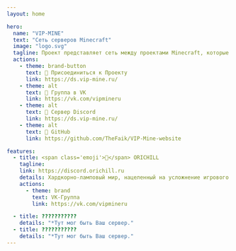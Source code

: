 ```yaml
---
layout: home

hero:
  name: "VIP-MINE"
  text: "Сеть серверов Minecraft"
  image: "logo.svg"
  tagline: Проект представляет сеть между проектами Minecraft, которые готовы сотрудничать друг с другом, чтобы достичь своих целей в месте
  actions:
    - theme: brand-button
      text: 🤗 Присоединиться к Проекту
      link: https://ds.vip-mine.ru/
    - theme: alt
      text: 🍃 Группа в VK
      link: https://vk.com/vipmineru
    - theme: alt
      text: 🌾 Сервер Discord
      link: https://ds.vip-mine.ru/
    - theme: alt
      text: 🌿 GitHub
      link: https://github.com/TheFaik/VIP-Mine-website

features:
  - title: <span class='emoji'>🌾</span> ORICHILL
    tagline: 
    link: https://discord.orichill.ru
    details: Хардкорно-ламповый мир, нацеленный на усложнение игрового процесса игрока, но компенсируемый удобными механиками для его же облегчения, чтобы добиться идеального баланса в игровой среде. (Нажмите для дополнительной информации) 
    actions:
      - theme: brand
        text: VK-Группа
        link: https://vk.com/vipmineru

  - title: ???????????
    details: "*Тут мог быть Ваш сервер."
  - title: ???????????
    details: "*Тут мог быть Ваш сервер."
---
```

